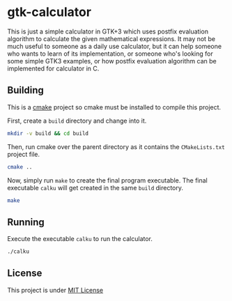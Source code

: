 # gtk-calculator
This is just a simple calculator in GTK+3 which uses postfix evaluation algorithm to calculate the given mathematical expressions.
It may not be much useful to someone as a daily use calculator, but it can help someone who wants to learn of its implementation, or someone who's looking for some simple GTK3 examples, or how postfix evaluation algorithm can be implemented for calculator in C.

## Building
This is a [cmake](https://cmake.org/) project so cmake must be installed to compile this project.

First, create a `build` directory and change into it.
```bash
mkdir -v build && cd build
```

Then, run cmake over the parent directory as it contains the `CMakeLists.txt` project file.
```bash
cmake ..
```

Now, simply run `make` to create the final program executable. The final executable `calku` will get created in the same `build` directory.
```bash
make
```

## Running
Execute the executable `calku` to run the calculator.
```bash
./calku
```

## License
This project is under [MIT License](LICENSE)

